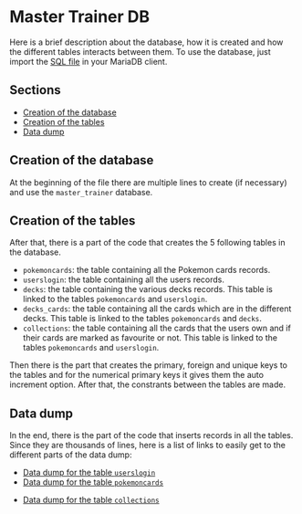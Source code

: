 # Master Trainer DB

Here is a brief description about the database, how it is created and how the different tables interacts between them. To use the database, just import the [SQL file](./master_trainer.sql) in 
your MariaDB client.


## Sections

+ [Creation of the database](#creation-of-the-database)
+ [Creation of the tables](#creation-of-the-tables)
+ [Data dump](#data-dump)


## Creation of the database

At the beginning of the file there are multiple lines to create (if necessary) and use the `master_trainer` database.


## Creation of the tables

After that, there is a part of the code that creates the 5 following tables in the database.

+ `pokemoncards`: the table containing all the Pokemon cards records.
+ `userslogin`: the table containing all the users records.
+ `decks`: the table containing the various decks records. This table is linked to the tables `pokemoncards` and `userslogin`.
+ `decks_cards`: the table containing all the cards which are in the different decks. This table is linked to the tables `pokemoncards` and `decks`.
+ `collections`: the table containing all the cards that the users own and if their cards are marked as favourite or not. This table is linked to the tables `pokemoncards` and `userslogin`.

Then there is the part that creates the primary, foreign and unique keys to the tables and for the numerical primary keys it gives them the auto increment option. After that, the constrants between the tables are made. 


## Data dump

In the end, there is the part of the code that inserts records in all the tables. Since they are thousands of lines, here is a list of links to easily get to the different parts of the data dump:

+ [Data dump for the table `userslogin`](./master_trainer.sql#L200)
+ [Data dump for the table `pokemoncards`](./master_trainer.sql#L208)
<!-- + [Data dump for the table `decks`](./master_trainer.sql#L17715) -->
+ [Data dump for the table `collections`](./master_trainer.sql#L17693)
<!-- + [Data dump for the table `decks_cards`](./master_trainer.sql#L17767) -->
